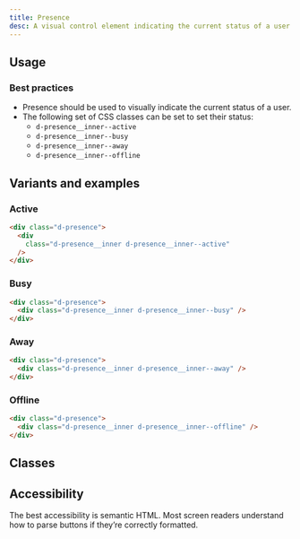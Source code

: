 ```yaml
---
title: Presence
desc: A visual control element indicating the current status of a user
---
```

<code-well-header bgclass='d-bgc-white'>
  <div class="d-d-flex d-ai-center">
    <example-presence presence="active"/>
  </div>
</code-well-header>

## Usage

### Best practices

- Presence should be used to visually indicate the current status of a user.
- The following set of CSS classes can be set to set their status:
  - `d-presence__inner--active`
  - `d-presence__inner--busy`
  - `d-presence__inner--away`
  - `d-presence__inner--offline`

## Variants and examples

### Active

<code-well-header bgclass='d-bgc-white'>
  <div class="d-d-flex d-ai-center">
    <example-presence presence="active"/>
  </div>
</code-well-header>

```html
<div class="d-presence">
  <div
    class="d-presence__inner d-presence__inner--active"
  />
</div>
```

### Busy

<code-well-header bgclass='d-bgc-white'>
  <div class="d-d-flex d-ai-center">
    <example-presence presence="busy"/>
  </div>
</code-well-header>

```html
<div class="d-presence">
  <div class="d-presence__inner d-presence__inner--busy" />
</div>
```

### Away

<code-well-header bgclass='d-bgc-white'>
  <div class="d-d-flex d-ai-center">
    <example-presence presence="away"/>
  </div>
</code-well-header>

```html
<div class="d-presence">
  <div class="d-presence__inner d-presence__inner--away" />
</div>
```

### Offline

<code-well-header bgclass='d-bgc-white'>
  <div class="d-d-flex d-ai-center">
    <example-presence presence="offline"/>
  </div>
</code-well-header>

```html
<div class="d-presence">
  <div class="d-presence__inner d-presence__inner--offline" />
</div>
```

## Classes

<component-class-table component-name="presence" />

## Accessibility

The best accessibility is semantic HTML. Most screen readers understand how to parse buttons if they’re correctly formatted.

<script setup>
  import ExamplePresence from '@exampleComponents/ExamplePresence.vue';
  import DialtoneUsage from '@baseComponents/DialtoneUsage.vue';
</script>
